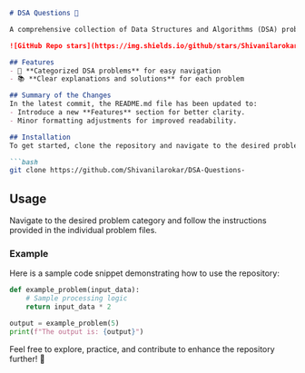 ```markdown
# DSA Questions 🤖

A comprehensive collection of Data Structures and Algorithms (DSA) problems to help developers and learners practice and enhance their coding skills through a variety of algorithmic challenges.

![GitHub Repo stars](https://img.shields.io/github/stars/Shivanilarokar/DSA-Questions-) ![GitHub forks](https://img.shields.io/github/forks/Shivanilarokar/DSA-Questions-) ![GitHub issues](https://img.shields.io/github/issues/Shivanilarokar/DSA-Questions-)

## Features
- 🚀 **Categorized DSA problems** for easy navigation
- 📚 **Clear explanations and solutions** for each problem

## Summary of the Changes
In the latest commit, the README.md file has been updated to:
- Introduce a new **Features** section for better clarity.
- Minor formatting adjustments for improved readability.

## Installation
To get started, clone the repository and navigate to the desired problem category and follow the instructions provided in the respective directories.

```bash
git clone https://github.com/Shivanilarokar/DSA-Questions-
```

## Usage
Navigate to the desired problem category and follow the instructions provided in the individual problem files.

### Example
Here is a sample code snippet demonstrating how to use the repository:

```python
def example_problem(input_data):
    # Sample processing logic
    return input_data * 2

output = example_problem(5)
print(f"The output is: {output}")
```

Feel free to explore, practice, and contribute to enhance the repository further! 🎉
```